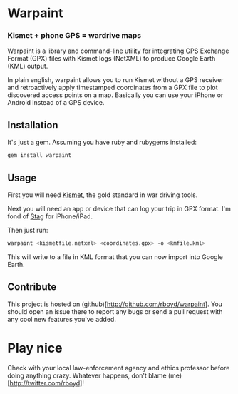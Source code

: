 # Warpaint
### Kismet + phone GPS = wardrive maps

Warpaint is a library and command-line utility for integrating GPS Exchange Format (GPX) files with Kismet logs (NetXML) to produce Google Earth (KML) output.

In plain english, warpaint allows you to run Kismet without a GPS receiver and retroactively apply timestamped coordinates from a GPX file to plot discovered access points on a map. Basically you can use your iPhone or Android instead of a GPS device.

## Installation

It's just a gem. Assuming you have ruby and rubygems installed:

```sh
gem install warpaint
```

## Usage

First you will need [Kismet](http://kismetwireless.net/), the gold standard in war driving tools.

Next you will need an app or device that can log your trip in GPX format. I'm fond of [Stag](http://itunes.apple.com/us/app/stag-geotagging-gpx-export/id404545347?mt=8) for iPhone/iPad.

Then just run:

```sh
warpaint <kismetfile.netxml> <coordinates.gpx> -o <kmfile.kml>
```

This will write to a file in KML format that you can now import into Google Earth.

## Contribute

This project is hosted on (github)[http://github.com/rboyd/warpaint]. You should open an issue there to report any bugs or send a pull request with any cool new features you've added.

# Play nice

Check with your local law-enforcement agency and ethics professor before doing anything crazy. Whatever happens, don't blame (me)[http://twitter.com/rboyd]!
